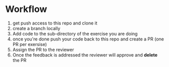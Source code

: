 # Workflow
1) get push access to this repo and clone it
2) create a branch locally
3) Add code to the sub-directory of the exercise you are doing
4) once you're done push your code back to this repo and create a PR (one PR per exersise)
5) Assign the PR to the reviewer
6) Once the feedback is addressed the reviewer will approve and **delete** the PR
